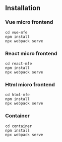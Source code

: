 ## Installation
### Vue micro frontend

```
cd vue-mfe
npm install
npx webpack serve
```

### React micro frontend

```
cd react-mfe
npm install
npx webpack serve
```

### Html micro frontend

```
cd html-mfe
npm install
npx webpack serve
```

### Container

```
cd container
npm install
npx webpack serve
```


